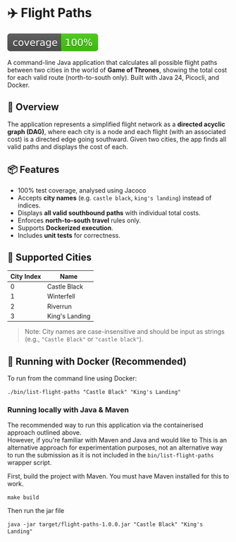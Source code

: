 # ✈️ Flight Paths

![Coverage](./badges/jacoco.svg)

A command-line Java application that calculates all possible flight paths between two cities in the world of **Game of Thrones**, showing the total cost for each valid route (north-to-south only). Built with Java 24, Picocli, and Docker.

## 🧭 Overview

The application represents a simplified flight network as a **directed acyclic graph (DAG)**, where each city is a node and each flight (with an associated cost) is a directed edge going southward. Given two cities, the app finds all valid paths and displays the cost of each.

## 📦 Features

- 100% test coverage, analysed using Jacoco
- Accepts **city names** (e.g. `castle black`, `king's landing`) instead of indices.
- Displays **all valid southbound paths** with individual total costs.
- Enforces **north-to-south travel** rules only.
- Supports **Dockerized execution**.
- Includes **unit tests** for correctness.

## 🏰 Supported Cities

| City Index | Name            |
|------------|-----------------|
| 0          | Castle Black     |
| 1          | Winterfell       |
| 2          | Riverrun         |
| 3          | King's Landing   |

> Note: City names are case-insensitive and should be input as strings (e.g., `"Castle Black"` or `"castle black"`).

## 🚀 Running with Docker (Recommended)

To run from the command line using Docker:

```shell
./bin/list-flight-paths "Castle Black" "King's Landing"
```

### Running locally with Java & Maven

The recommended way to run this application via the containerised approach outlined above.  
However, if you're familiar with Maven and Java and would like to 
This is an alternative approach for experimentation purposes, not an alternative way to run the submission as it is not
included in the `bin/list-flight-paths` wrapper script.


First, build the project with Maven. You must have Maven installed for this to work.

```shell
make build
```

Then run the jar file
```shell
java -jar target/flight-paths-1.0.0.jar "Castle Black" "King's Landing"
```